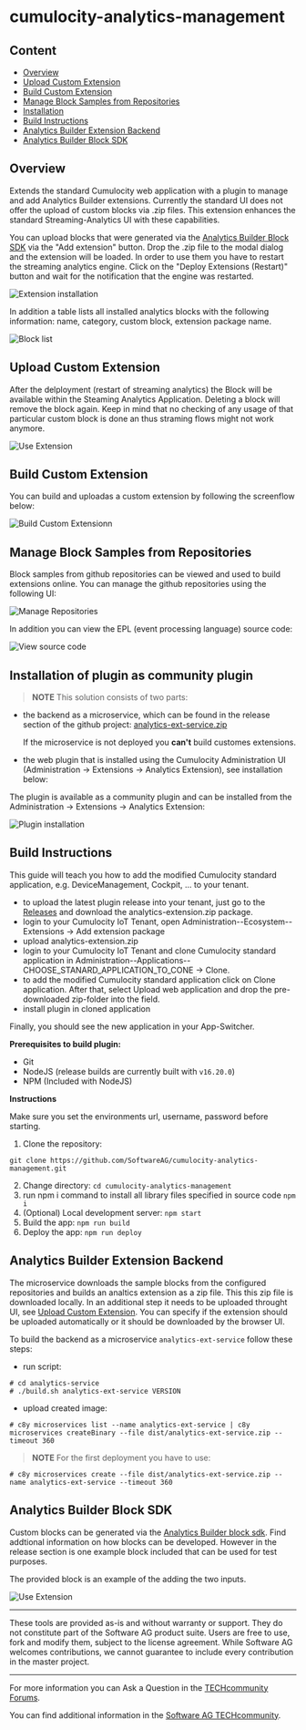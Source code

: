 # cumulocity-analytics-management

## Content
- [Overview](#overview)
- [Upload Custom Extension](#upload-custom-extension)
- [Build Custom Extension](#build-custom-extension)
- [Manage Block Samples from Repositories](#manage-block-smaples-from-repositories)
- [Installation](#installation-of-plugin-as-community-plugin)
- [Build Instructions](#build-instructions)
- [Analytics Builder Extension Backend](#analytics-builder-extension-backend)
- [Analytics Builder Block SDK](#analytics-builder-block-sdk)

## Overview

Extends the standard Cumulocity web application with a plugin to manage and add Analytics Builder extensions. Currently the standard UI does not offer the upload of custom blocks via .zip files. This extension enhances the standard Streaming-Analytics UI with these capabilities.

You can upload blocks that were generated via the [Analytics Builder Block SDK](https://github.com/SoftwareAG/apama-analytics-builder-block-sdk) via the "Add extension" button. Drop the .zip file to the modal dialog and the extension will be loaded. In order to use them you have to restart the streaming analytics engine. Click on the "Deploy Extensions (Restart)" button and wait for the notification that the engine was restarted.

![Extension installation](resources/images/extension-installation-animated.gif)

<!-- ![Extension installation](resources/images/extension-installation.png) -->

In addition a table lists all installed analytics blocks with the following information: name, category, custom block, extension package name.

![Block list](resources/images/block-list.png)

## Upload Custom Extension

After the delployment (restart of streaming analytics) the Block will be available within the Steaming Analytics Application. Deleting a block will remove the block again. Keep in mind that no checking of any usage of that particular custom block is done an thus straming flows might not work anymore.

![Use Extension](resources/images/analytics-builder.png)

## Build Custom Extension
You can build and uploadas a custom extension by following the screenflow below:

![Build Custom Extensionn](resources/images/create-extension-upload-animated.gif)

## Manage Block Samples from Repositories
Block samples from github repositories can be viewed and used to build extensions online.
You can manage the github repositories using the following UI:

![Manage Repositories](resources/images/samples-manage-repository.png)

In addition you can view the EPL (event processing language) source code:

![View source code](resources/images/samples-view-code.png)


## Installation of plugin as community plugin

> **NOTE**
This solution consists of two parts:
* the backend as a microservice, which can be found in the release section of the github project: [analytics-ext-service.zip
](https://github.com/SoftwareAG/cumulocity-analytics-management/releases)

  If the microservice is not deployed you **can't** build customes extensions.
* the web plugin that is installed using the Cumulocity Administration UI (Administration -> Extensions -> Analytics Extension), see installation below:

The plugin is available as a community plugin and can be installed from the Administration -> Extensions -> Analytics Extension:

![Plugin installation](resources/images/plugin-installation.png)

## Build Instructions

This guide will teach you how to add the modified Cumulocity standard application, e.g. DeviceManagement, Cockpit, ... to your tenant.
* to upload the latest plugin release into your tenant, just go to the [Releases](https://github.com/SoftwareAG/cumulocity-analytics-management/releases) and download the analytics-extension.zip package.
* login to your Cumulocity IoT Tenant, open Administration--Ecosystem--Extensions -> Add extension package
* upload analytics-extension.zip
* login to your Cumulocity IoT Tenant and clone Cumulocity standard application in  Administration--Applications--CHOOSE_STANARD_APPLICATION_TO_CONE -> Clone.
* to add the modified Cumulocity standard application click on Clone application. After that, select Upload web application and drop the pre-downloaded zip-folder into the field.
* install plugin in cloned application

Finally, you should see the new application in your App-Switcher.


**Prerequisites to build plugin:**
  
* Git 
* NodeJS (release builds are currently built with `v16.20.0`)
* NPM (Included with NodeJS)

**Instructions**

Make sure you set the environments url, username, password before starting.

1. Clone the repository:
```
git clone https://github.com/SoftwareAG/cumulocity-analytics-management.git
```
2. Change directory:
  ```cd cumulocity-analytics-management```
3. run npm i command to install all library files specified in source code
  ```npm i ``` 
4. (Optional) Local development server:
  ```npm start```
6. Build the app:
  ```npm run build```
7. Deploy the app:
  ```npm run deploy```

## Analytics Builder Extension Backend

 The microservice downloads the sample blocks from the configured repositories and builds an analtics extension as a zip file. This this zip file is downloaded locally. In an additional step it needs to be uploaded throught UI, see [Upload Custom Extension](#upload-custom-extension).
 You can specify if the extension should be uploaded automatically or it should be downloaded by the browser UI.

To build the backend as a microservice `analytics-ext-service` follow these steps:
* run script: 
```
# cd analytics-service
# ./build.sh analytics-ext-service VERSION 
```
* upload created image:
```
# c8y microservices list --name analytics-ext-service | c8y microservices createBinary --file dist/analytics-ext-service.zip --timeout 360
```
> **NOTE**
For the first deployment you have to use:
```
# c8y microservices create --file dist/analytics-ext-service.zip --name analytics-ext-service --timeout 360
```

<!-- ### Create github access key as tenant option

```
#  c8y tenantoptions create --category "github" --key "credentials.access_token" --value "XXX" 

``` -->
## Analytics Builder Block SDK

Custom blocks can be generated via the [Analytics Builder block sdk](https://github.com/SoftwareAG/apama-analytics-builder-block-sdk). 
Find addtional information on how blocks can be developed. However in the release section is one example block included that can be used for test purposes.

The provided block is an example of the adding the two inputs.

![Use Extension](resources/images/block-detail.png)
<!-- <br/>
<p align="center" style="text-indent:70px;">
  <a>
    <img width="70%" src="resources/images/block-detail.png">
  </a>
</p>
<br/> -->

------------------------------

These tools are provided as-is and without warranty or support. They do not constitute part of the Software AG product suite. Users are free to use, fork and modify them, subject to the license agreement. While Software AG welcomes contributions, we cannot guarantee to include every contribution in the master project.
_____________________
For more information you can Ask a Question in the [TECHcommunity Forums](https://tech.forums.softwareag.com/tags/c/forum/1/cumulocity-iot).

You can find additional information in the [Software AG TECHcommunity](https://tech.forums.softwareag.com/tag/cumulocity-iot).
